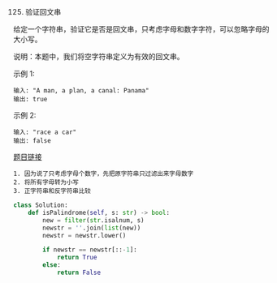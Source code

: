 125. 验证回文串


给定一个字符串，验证它是否是回文串，只考虑字母和数字字符，可以忽略字母的大小写。

说明：本题中，我们将空字符串定义为有效的回文串。

示例 1:
```
输入: "A man, a plan, a canal: Panama"
输出: true
```
示例 2:
```
输入: "race a car"
输出: false
```

[题目链接](https://leetcode-cn.com/problems/valid-palindrome/)

```
1. 因为说了只考虑字母个数字，先把原字符串只过滤出来字母数字
2. 将所有字母转为小写
3. 正字符串和反字符串比较
```

```python
class Solution:
    def isPalindrome(self, s: str) -> bool:
        new = filter(str.isalnum, s)
        newstr = ''.join(list(new))
        newstr = newstr.lower()

        if newstr == newstr[::-1]:
            return True
        else:
            return False
```